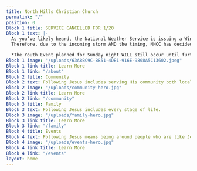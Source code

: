 ```yaml
---
title: North Hills Christian Church
permalink: "/"
position: 0
Block 1 title: SERVICE CANCELLED FOR 1/20
Block 1 text: |-
  As you’ve likely heard, the National Weather Service is issuing a Winter Storm Watch for this weekend. It may involve combinations of freezing rain, ice, and ample snowfall.
  Therefore, due to the incoming storm AND the timing, NHCC has decided to cancel Sunday service for Jan. 20, 2019. We believe it is in the best interest to consider the potential safety risks incurred by having a service. This early decision gives us ample time to communicate and prevent anyone from making an unnecessary trip. It also eases the burden of the ongoing renovations, as our contractors will be moving the pews for us.

  *The Youth Event planned for Sunday night WILL still occur until further notice.*
Block 1 image: "/uploads/63A8BC9C-B851-4DE1-916E-9808A5C13602.jpeg"
Block 1 link title: Learn More
Block 1 link: "/about"
Block 2 title: Community
Block 2 text: Following Jesus includes serving His community both locally and globally.
Block 2 image: "/uploads/community-hero.jpg"
Block 2 link title: Learn More
Block 2 link: "/community"
Block 3 title: Family
Block 3 text: Following Jesus includes every stage of life.
Block 3 image: "/uploads/family-hero.jpg"
Block 3 link title: Learn More
Block 3 link: "/family"
Block 4 title: Events
Block 4 text: Following Jesus means being around people who are like Jesus.
Block 4 image: "/uploads/events-hero.jpg"
Block 4 link title: Learn More
Block 4 link: "/events"
layout: home
---
```


